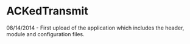 ACKedTransmit
=============





08/14/2014 - First upload of the application which includes the header, module and configuration files.
